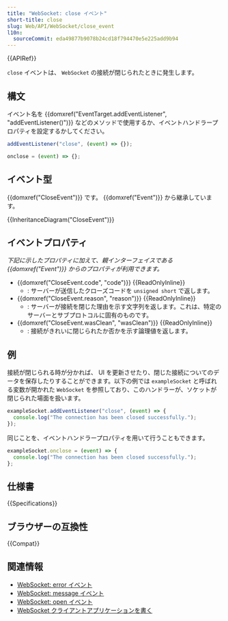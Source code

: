 ```yaml
---
title: "WebSocket: close イベント"
short-title: close
slug: Web/API/WebSocket/close_event
l10n:
  sourceCommit: eda49877b9078b24cd18f794470e5e225add9b94
---
```


{{APIRef}}

`close` イベントは、 `WebSocket` の接続が閉じられたときに発生します。

## 構文

イベント名を {{domxref("EventTarget.addEventListener", "addEventListener()")}} などのメソッドで使用するか、イベントハンドラープロパティを設定するかしてください。

```js
addEventListener("close", (event) => {});

onclose = (event) => {};
```

## イベント型

{{domxref("CloseEvent")}} です。 {{domxref("Event")}} から継承しています。

{{InheritanceDiagram("CloseEvent")}}

## イベントプロパティ

_下記に示したプロパティに加えて、親インターフェイスである {{domxref("Event")}} からのプロパティが利用できます。_

- {{domxref("CloseEvent.code", "code")}} {{ReadOnlyInline}}
  - : サーバーが送信したクローズコードを `unsigned short` で返します。
- {{domxref("CloseEvent.reason", "reason")}} {{ReadOnlyInline}}
  - : サーバーが接続を閉じた理由を示す文字列を返します。これは、特定のサーバーとサブプロトコルに固有のものです。
- {{domxref("CloseEvent.wasClean", "wasClean")}} {{ReadOnlyInline}}
  - : 接続がきれいに閉じられたか否かを示す論理値を返します。

## 例

接続が閉じられる時が分かれば、 UI を更新させたり、閉じた接続についてのデータを保存したりすることができます。以下の例では `exampleSocket` と呼ばれる変数が開かれた `WebSocket` を参照しており、このハンドラーが、ソケットが閉じられた場面を扱います。

```js
exampleSocket.addEventListener("close", (event) => {
  console.log("The connection has been closed successfully.");
});
```

同じことを、イベントハンドラープロパティを用いて行うこともできます。

```js
exampleSocket.onclose = (event) => {
  console.log("The connection has been closed successfully.");
};
```

## 仕様書

{{Specifications}}

## ブラウザーの互換性

{{Compat}}

## 関連情報

- [WebSocket: error イベント](/ja/docs/Web/API/WebSocket/error_event)
- [WebSocket: message イベント](/ja/docs/Web/API/WebSocket/message_event)
- [WebSocket: open イベント](/ja/docs/Web/API/WebSocket/open_event)
- [WebSocket クライアントアプリケーションを書く](/ja/docs/Web/API/WebSockets_API/Writing_WebSocket_client_applications)
